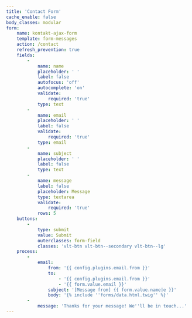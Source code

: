 ```yaml
---
title: 'Contact Form'
cache_enable: false
body_classes: modular
form:
    name: kontakt-ajax-form
    template: form-messages
    action: /contact
    refresh_prevention: true
    fields:
        -
            name: name
            placeholder: ' '
            label: false
            autofocus: 'off'
            autocomplete: 'on'
            validate:
                required: 'true'
            type: text
        -
            name: email
            placeholder: ' '
            label: false
            validate:
                required: 'true'
            type: email
        -
            name: subject
            placeholder: ' '
            label: false
            type: text
        -
            name: message
            label: false
            placeholder: Message
            type: textarea
            validate:
                required: 'true'
            rows: 5
    buttons:
        -
            type: submit
            value: Submit
            outerclasses: form-field
            classes: 'vlt-btn vlt-btn--secondary vlt-btn--lg'
    process:
        -
            email:
                from: '{{ config.plugins.email.from }}'
                to:
                    - '{{ config.plugins.email.from }}'
                    - '{{ form.value.email }}'
                subject: '[Message from] {{ form.value.name|e }}'
                body: '{% include ''forms/data.html.twig'' %}'
        -
            message: 'Thanks for your message! We''ll be in touch...'
---
```


